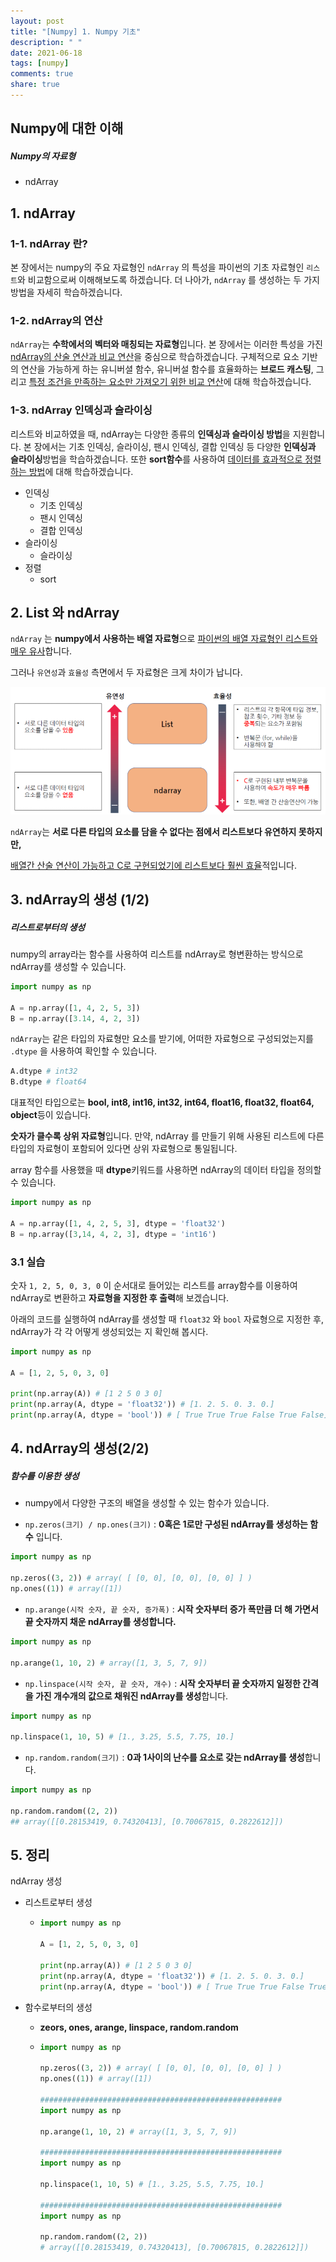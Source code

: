 ```yaml
---
layout: post
title: "[Numpy] 1. Numpy 기초"
description: " "
date: 2021-06-18
tags: [numpy]
comments: true
share: true
---
```



## Numpy에 대한 이해

##### Numpy의 자료형

- ndArray





## 1. ndArray

### 1-1. ndArray 란?

본 장에서는 numpy의 주요 자료형인 `ndArray` 의 특성을 파이썬의 기초 자료형인 `리스트`와 비교함으로써 이해해보도록 하겠습니다. 더 나아가, `ndArray` 를 생성하는 두 가지 방법을 자세히 학습하겠습니다.



### 1-2. ndArray의 연산

`ndArray`는 **수학에서의 벡터와 매칭되는 자료형**입니다. 본 장에서는 이러한 특성을 가진 <u>ndArray의 산술 연산과 비교 연산</u>을 중심으로 학습하겠습니다. 구체적으로 요소 기반의 연산을 가능하게 하는 유니버셜 함수, 유니버설 함수를 효율화하는 **브로드 캐스팅**, 그리고 <u>특정 조건을 만족하는 요소만 가져오기 위한 비교 연산</u>에 대해 학습하겠습니다.



### 1-3. ndArray 인덱싱과 슬라이싱

리스트와 비교하였을 때, ndArray는 다양한 종류의 **인덱싱과 슬라이싱 방법**을 지원합니다. 본 장에서는 기초 인덱싱, 슬라이싱, 팬시 인덱싱, 결합 인덱싱 등 다양한 **인덱싱과 슬라이싱**방법을 학습하겠습니다. 또한 **sort함수**를 사용하여 <u>데이터를 효과적으로 정렬하는 방법</u>에 대해 학습하겠습니다.



- 인덱싱
  - 기초 인덱싱
  - 팬시 인덱싱
  - 결합 인덱싱
- 슬라이싱
  - 슬라이싱
- 정렬
  - sort



## 2. List 와 ndArray

`ndArray` 는 **numpy에서 사용하는 배열 자료형**으로 <u>파이썬의 배열 자료형인 리스트와 매우 유사</u>합니다. 

그러나 `유연성`과 `효율성` 측면에서 두 자료형은 크게 차이가 납니다.

![image-20200820164621405](images/image-20200820164621405.png)



`ndArray`는 **서로 다른 타입의 요소를 담을 수 없다는 점에서 리스트보다 유연하지 못하지만,** 

<u>배열간 산술 연산이 가능하고 C로 구현되었기에 리스트보다 훨씬 효율</u>적입니다.





## 3. ndArray의 생성 (1/2)

##### 리스트로부터의 생성

numpy의 array라는 함수를 사용하여 리스트를 ndArray로 형변환하는 방식으로 ndArray를 생성할 수 있습니다.



```python
import numpy as np

A = np.array([1, 4, 2, 5, 3])
B = np.array([3.14, 4, 2, 3])
```



`ndArray`는 같은 타입의 자료형만 요소를 받기에, 어떠한 자료형으로 구성되었는지를 `.dtype` 을 사용하여 확인할 수 있습니다.



```python
A.dtype # int32
B.dtype # float64
```



대표적인 타입으로는 **bool, int8, int16, int32, int64, float16, float32, float64, object**등이 있습니다.

**숫자가 클수록 상위 자료형**입니다. 만약, ndArray 를 만들기 위해 사용된 리스트에 다른 타입의 자료형이 포함되어 있다면 상위 자료형으로 통일됩니다.



array 함수를 사용했을 때 **dtype**키워드를 사용하면 ndArray의 데이터 타입을 정의할 수 있습니다.

```python
import numpy as np

A = np.array([1, 4, 2, 5, 3], dtype = 'float32')
B = np.array([3,14, 4, 2, 3], dtype = 'int16')
```





### 3.1 실습

숫자 `1, 2, 5, 0, 3, 0` 이 순서대로 들어있는 리스트를 array함수를 이용하여 ndArray로 변환하고 **자료형을 지정한 후 출력**해 보겠습니다.



아래의 코드를 실행하여 ndArray를 생성할 때 `float32` 와 `bool` 자료형으로 지정한 후, 
ndArray가 각 각 어떻게 생성되었는 지 확인해 봅시다.

```python
import numpy as np

A = [1, 2, 5, 0, 3, 0]

print(np.array(A)) # [1 2 5 0 3 0]
print(np.array(A, dtype = 'float32')) # [1. 2. 5. 0. 3. 0.]
print(np.array(A, dtype = 'bool')) # [ True True True False True False]
```





## 4. ndArray의 생성(2/2)

##### 함수를 이용한 생성



- numpy에서 다양한 구조의 배열을 생성할 수 있는 함수가 있습니다.

- `np.zeros(크기) / np.ones(크기)`  : **0혹은 1로만 구성된 ndArray를 생성하는 함수** 입니다.

```python
import numpy as np

np.zeros((3, 2)) # array( [ [0, 0], [0, 0], [0, 0] ] )
np.ones((1)) # array([1])
```



- `np.arange(시작 숫자, 끝 숫자, 증가폭)` : **시작 숫자부터 증가 폭만큼 더 해 가면서 끝 숫자까지 채운 ndArray를 생성합니다.**

```python
import numpy as np

np.arange(1, 10, 2) # array([1, 3, 5, 7, 9])
```



- `np.linspace(시작 숫자, 끝 숫자, 개수)` : **시작 숫자부터 끝 숫자까지 일정한 간격을 가진 개수개의 값으로 채워진 ndArray를 생성**합니다.

```python
import numpy as np

np.linspace(1, 10, 5) # [1., 3.25, 5.5, 7.75, 10.]
```





- `np.random.random(크기)` : **0과 1사이의 난수를 요소로 갖는 ndArray를 생성**합니다.

```python
import numpy as np

np.random.random((2, 2))
## array([[0.28153419, 0.74320413], [0.70067815, 0.2822612]])
```





## 5. 정리

ndArray 생성

- 리스트로부터 생성

  - ```python
    import numpy as np
    
    A = [1, 2, 5, 0, 3, 0]
    
    print(np.array(A)) # [1 2 5 0 3 0]
    print(np.array(A, dtype = 'float32')) # [1. 2. 5. 0. 3. 0.]
    print(np.array(A, dtype = 'bool')) # [ True True True False True False]
    ```

    

- 함수로부터의 생성

  - **zeors, ones, arange, linspace, random.random**

  - ```python
    import numpy as np
    
    np.zeros((3, 2)) # array( [ [0, 0], [0, 0], [0, 0] ] )
    np.ones((1)) # array([1])
    
    ######################################################
    import numpy as np
    
    np.arange(1, 10, 2) # array([1, 3, 5, 7, 9])
    
    ######################################################
    import numpy as np
    
    np.linspace(1, 10, 5) # [1., 3.25, 5.5, 7.75, 10.]
    
    ######################################################
    import numpy as np
    
    np.random.random((2, 2))
    # array([[0.28153419, 0.74320413], [0.70067815, 0.2822612]])
    ```

    


